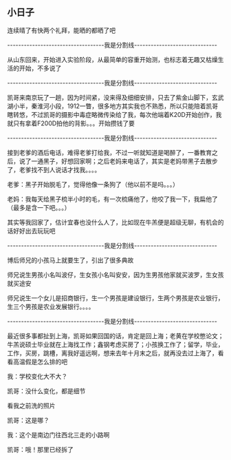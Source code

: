 ## 小日子 ##

连续晴了有快两个礼拜，能晒的都晒了吧

-----------------------------------我是分割线------------------------------

从山东回来，开始进入实验阶段，从最简单的容重开始测，也标志着无趣又枯燥生活的开始，不多说了

-----------------------------------我是分割线------------------------------

凯哥来南京玩了一趟，因为时间紧，没来得及细细安排，只去了紫金山脚下，玄武湖小半，秦淮河小段，1912一瞥，很多地方其实我也不熟悉，所以只能陪着凯哥瞎转悠，不过凯哥的摄影中毒症略微传染给了我，每次他端着K20D开始创作，我就只有拿着F200D拍他的背影。。。开始攒钱了要

-----------------------------------我是分割线------------------------------

接到老爹的酒后电话，难得老爹打给我，不过一听就知道是喝醉了，一番教育之后，说了一通黑子，好想回家啊；之后老妈来电话了，其实是老妈带黑子去散步了，老爹找不到人说话才找我。。。。

老爹：黑子开始脱毛了，觉得他像一条狗了（他以前不是吗。。。）

老妈：我每天给黑子梳半小时的毛，有一次梳痛他了，他咬了我一下，我扁他了（最多是含一下吧。。。）

其实等我回家了，估计宜春也没什么人了，比如现在牛羔便是超级无聊，有机会的话好好出去玩玩吧

-----------------------------------我是分割线------------------------------

博后师兄的小孩马上就要生了，引出了很多典故

师兄说生男孩小名叫波仔，生女孩小名叫安安，因为生男孩他家就买波罗，生女孩就买途安

师兄说生一个女儿是招商银行，生一个男孩是建设银行，生两个男孩是农业银行，生三个男孩是农业发展银行。。。。

-----------------------------------我是分割线------------------------------

最近很多事都扯到上海，凯哥如果回国的话，肯定是回上海；老黄在学校憋论文；牛羔说硕士毕业就在上海找工作；鑫钢考虑买房了；小孩换工作了；留学，毕业，工作，买房，跳槽，离我好遥远啊，想来去年十月末之后，就再没去过上海了，看看高温假是怎么排的吧

 

我：学校变化大不大？

凯哥：没什么变化，都是细节

看我之前洗的照片

凯哥：这是哪？

我：这个是南边门往西北三走的小路啊

凯哥：哦！那里已经拆了